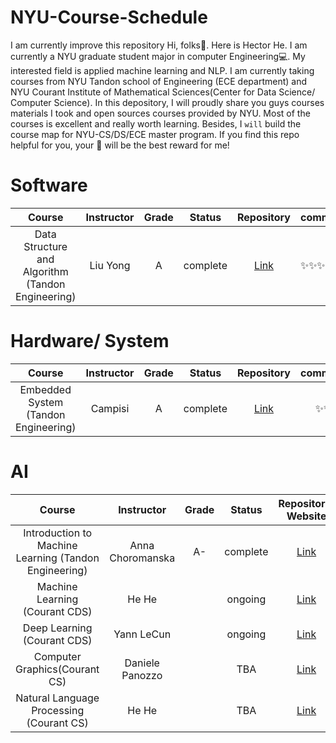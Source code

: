 # NYU-Course-Schedule
 I am currently improve this repository
 Hi, folks👋. Here is Hector He. I am currently a NYU graduate student major in computer Engineering💻. My interested field is applied machine learning and NLP.
 I am currently taking courses from NYU Tandon school of Engineering (ECE department) and NYU Courant Institute of Mathematical Sciences(Center for Data Science/ Computer Science).
 In this depository, I will proudly share you guys courses materials I took and open sources courses provided by NYU. Most of the courses is excellent and really worth learning.
 Besides, I `will` build the course map for NYU-CS/DS/ECE master program. 
 If you find this repo helpful for you, your 🌟 will be the best reward for me!

# Software

|                  Course                  | Instructor | Grade |  Status  |                Repository                | comment |
| :--------------------------------------: | :--------: | :---: | :------: | :--------------------------------------: | ------- |
| Data Structure and Algorithm (Tandon Engineering) |  Liu Yong  |   A   | complete | [Link](https://github.com/HectorHHZ/DSA) | ✨✨✨✨✨   |



# Hardware/ System

|                Course                | Instructor | Grade |  Status  |                Repository                | comment |
| :----------------------------------: | :--------: | :---: | :------: | :--------------------------------------: | :-----: |
| Embedded System (Tandon Engineering) |  Campisi   |   A   | complete | [Link](https://github.com/HectorHHZ/RTES_embedded_Challenge) |   ✨✨    |



# AI

|                  Course                  |    Instructor    | Grade |  Status  |           Repository/ Website            | comment |
| :--------------------------------------: | :--------------: | :---: | :------: | :--------------------------------------: | :-----: |
| Introduction to Machine Learning (Tandon Engineering) | Anna Choromanska |  A-   | complete | [Link](https://github.com/HectorHHZ/Intro-to-ML) |  ✨✨✨✨   |
|      Machine Learning (Courant CDS)      |      He He       |       | ongoing  | [Link](https://nyu-ds1003.github.io/spring2021/#home) |  ✨✨✨✨✨  |
|       Deep Learning (Courant CDS)        |    Yann LeCun    |       | ongoing  | [Link](https://cds.nyu.edu/deep-learning/) |  ✨✨✨✨✨  |
|      Computer Graphics(Courant CS)       | Daniele Panozzo  |       |   TBA    | [Link](https://github.com/danielepanozzo/cg) |   ✨✨✨   |
| Natural Language Processing (Courant CS) |      He He       |       |   TBA    | [Link](https://hhexiy.github.io/nlp/2021/schedule.html) |  ✨✨✨✨✨  |






